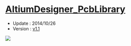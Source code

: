 [AltiumDesigner_PcbLibrary](https://github.com/KitSprout/AltiumDesigner_PcbLibrary)
=========================
* Update : 2014/10/26
* Version : [v1.1](https://github.com/KitSprout/AltiumDesigner_PcbLibrary/releases/tag/v1.1)

<img src="https://lh6.googleusercontent.com/-Yn64tjOW7Vo/U-jG4QG0ZGI/AAAAAAAAKM8/2cyZLPPg3cU/s1600/Package.png" />
